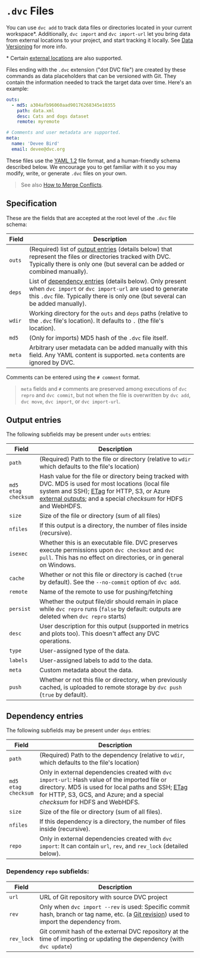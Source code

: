 # `.dvc` Files

You can use `dvc add` to track data files or directories located in your current
<abbr>workspace</abbr>\*. Additionally, `dvc import` and `dvc import-url` let
you bring data from external locations to your project, and start tracking it
locally. See [Data Versioning] for more info.

[data versioning]: /doc/start/data-management/data-versioning

<admon type="info">

\* Certain
[external locations](/doc/user-guide/data-management/managing-external-data) are
also supported.

</admon>

Files ending with the `.dvc` extension ("dot DVC file") are created by these
commands as data placeholders that can be versioned with Git. They contain the
information needed to track the target data over time. Here's an example:

```yaml
outs:
  - md5: a304afb96060aad90176268345e10355
    path: data.xml
    desc: Cats and dogs dataset
    remote: myremote

# Comments and user metadata are supported.
meta:
  name: 'Devee Bird'
  email: devee@dvc.org
```

These files use the [YAML 1.2](https://yaml.org/) file format, and a
human-friendly schema described below. We encourage you to get familiar with it
so you may modify, write, or generate `.dvc` files on your own.

> See also
> [How to Merge Conflicts](/doc/user-guide/how-to/resolve-merge-conflicts#dvc-files).

## Specification

These are the fields that are accepted at the root level of the `.dvc` file
schema:

| Field  | Description                                                                                                                                                                                                                   |
| ------ | ----------------------------------------------------------------------------------------------------------------------------------------------------------------------------------------------------------------------------- |
| `outs` | (Required) list of [output entries](#output-entries) (details below) that represent the files or directories tracked with DVC. Typically there is only one (but several can be added or combined manually).                   |
| `deps` | List of [dependency entries](#dependency-entries) (details below). Only present when `dvc import` or `dvc import-url` are used to generate this `.dvc` file. Typically there is only one (but several can be added manually). |
| `wdir` | Working directory for the `outs` and `deps` paths (relative to the `.dvc` file's location). It defaults to `.` (the file's location).                                                                                         |
| `md5`  | (Only for <abbr>imports</abbr>) MD5 hash of the `.dvc` file itself.                                                                                                                                                           |
| `meta` | Arbitrary user metadata can be added manually with this field. Any YAML content is supported. `meta` contents are ignored by DVC.                                                                                             |

Comments can be entered using the `# comment` format.

> `meta` fields and `#` comments are preserved among executions of `dvc repro`
> and `dvc commit`, but not when the file is overwritten by `dvc add`,
> `dvc move`, `dvc import`, or `dvc import-url`.

## Output entries

The following subfields may be present under `outs` entries:

| Field                           | Description                                                                                                                                                                                                                                                                                                                                           |
| ------------------------------- | ----------------------------------------------------------------------------------------------------------------------------------------------------------------------------------------------------------------------------------------------------------------------------------------------------------------------------------------------------- |
| `path`                          | (Required) Path to the file or directory (relative to `wdir` which defaults to the file's location)                                                                                                                                                                                                                                                   |
| `md5`<br/>`etag`<br/>`checksum` | Hash value for the file or directory being tracked with DVC. MD5 is used for most locations (local file system and SSH); [ETag](https://en.wikipedia.org/wiki/HTTP_ETag#Strong_and_weak_validation) for HTTP, S3, or Azure [external outputs](/doc/user-guide/data-management/managing-external-data); and a special _checksum_ for HDFS and WebHDFS. |
| `size`                          | Size of the file or directory (sum of all files)                                                                                                                                                                                                                                                                                                      |
| `nfiles`                        | If this output is a directory, the number of files inside (recursive).                                                                                                                                                                                                                                                                                |
| `isexec`                        | Whether this is an executable file. DVC preserves execute permissions upon `dvc checkout` and `dvc pull`. This has no effect on directories, or in general on Windows.                                                                                                                                                                                |
| `cache`                         | Whether or not this file or directory is <abbr>cached</abbr> (`true` by default). See the `--no-commit` option of `dvc add`.                                                                                                                                                                                                                          |
| `remote`                        | Name of the remote to use for pushing/fetching                                                                                                                                                                                                                                                                                                        |
| `persist`                       | Whether the output file/dir should remain in place while `dvc repro` runs (`false` by default: outputs are deleted when `dvc repro` starts)                                                                                                                                                                                                           |
| `desc`                          | User description for this output (supported in metrics and plots too). This doesn't affect any DVC operations.                                                                                                                                                                                                                                        |
| `type`                          | User-assigned type of the data.                                                                                                                                                                                                                                                                                                                       |
| `labels`                        | User-assigned labels to add to the data.                                                                                                                                                                                                                                                                                                              |
| `meta`                          | Custom metadata about the data.                                                                                                                                                                                                                                                                                                                       |
| `push`                          | Whether or not this file or directory, when previously <abbr>cached</abbr>, is uploaded to remote storage by `dvc push` (`true` by default).                                                                                                                                                                                                          |

## Dependency entries

The following subfields may be present under `deps` entries:

| Field                           | Description                                                                                                                                                                                                                                                                                                          |
| ------------------------------- | -------------------------------------------------------------------------------------------------------------------------------------------------------------------------------------------------------------------------------------------------------------------------------------------------------------------- |
| `path`                          | (Required) Path to the dependency (relative to `wdir`, which defaults to the file's location)                                                                                                                                                                                                                        |
| `md5`<br/>`etag`<br/>`checksum` | Only in <abbr>external dependencies</abbr> created with `dvc import-url`: Hash value of the imported file or directory. MD5 is used for local paths and SSH; [ETag](https://en.wikipedia.org/wiki/HTTP_ETag#Strong_and_weak_validation) for HTTP, S3, GCS, and Azure; and a special _checksum_ for HDFS and WebHDFS. |
| `size`                          | Size of the file or directory (sum of all files).                                                                                                                                                                                                                                                                    |
| `nfiles`                        | If this dependency is a directory, the number of files inside (recursive).                                                                                                                                                                                                                                           |
| `repo`                          | Only in external dependencies created with `dvc import`: It can contain `url`, `rev`, and `rev_lock` (detailed below).                                                                                                                                                                                               |

### Dependency `repo` subfields:

| Field      | Description                                                                                                                                                                     |
| ---------- | ------------------------------------------------------------------------------------------------------------------------------------------------------------------------------- |
| `url`      | URL of Git repository with source DVC project                                                                                                                                   |
| `rev`      | Only when `dvc import --rev` is used: Specific commit hash, branch or tag name, etc. (a [Git revision](https://git-scm.com/docs/revisions)) used to import the dependency from. |
| `rev_lock` | Git commit hash of the external <abbr>DVC repository</abbr> at the time of importing or updating the dependency (with `dvc update`)                                             |
